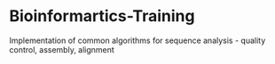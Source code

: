 # Bioinformartics-Training
Implementation of common algorithms for sequence analysis - quality control, assembly, alignment
